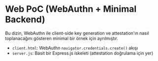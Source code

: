 # Web PoC (WebAuthn + Minimal Backend)

Bu dizin, WebAuthn ile client-side key generation ve attestation'ın nasıl toplanacağını gösteren minimal bir örnek için ayrılmıştır.

- `client.html`: WebAuthn `navigator.credentials.create()` akışı
- `server.js`: Basit bir Express.js iskeleti (attestation doğrulama için yer)
